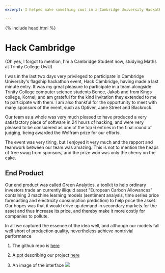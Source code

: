 ```yaml
---
excerpt: I helped make something cool in a Cambridge University Hackathon

---
```


{% include head.html %}
# Hack Cambridge

(Oh yes, I forgot to mention, I'm a Cambridge Student now, studying Maths at Trinity College UwU)

I was in the last two days very privileged to participate in Cambridge University's flagship hackathon event, Hack Cambridge, having made a last minute entry. It was my great pleasure to participate in a team alongside Trinity College computer science students Bence, Jakob and from Kings college, Kornel, and am grateful for the kind invitation they extended to me to participate with them. I am also thankful for the opportunity to meet with many sponsors of the event, such as Optiver, Jane Street and Blackrock.

Our team as a whole was very much pleased to have produced a very satisfactory piece of software in 24 hours of hacking, and were very pleased to be considered as one of the top 6 entries in the final round of judging, being awarded the Wolfram prize for our efforts.

The event was very tiring, but I enjoyed it very much and the rapport and teamwork between our team was amazing. This is not to mention the heaps of free swag from sponsors, and the prize won was only the cherry on the cake.

## End Product
Our end product was called Green Analytics, a toolkit to help ordinary investors trade an currently illiquid asset "European Carbon Allowances" containing 3 machine learning models (sentiment analysis, time series price forecasting and electricity consumption prediction) to help price the asset. Our hopes was that it would drive up demand in secondary markets for the asset and thus increase its price, and thereby make it more costly for companies to pollute.

In all we captured the essence of the idea well, and although our models fall well short of production quality, nevertheless achieve nontrivial performance

1) The github repo is [here](https://github.com/anonymous3141/HackCambridge2022)

2) A ppt describing our project [here](https://anonymous3141.github.io/static/Green_Analytics.pdf)

3) An image of the interface
![](https://cdn.discordapp.com/attachments/934043540172972072/934779495171366942/unknown.png)
